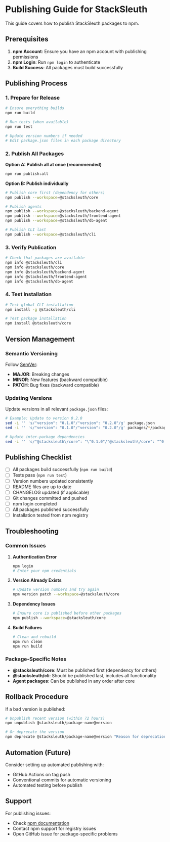 # Publishing Guide for StackSleuth

This guide covers how to publish StackSleuth packages to npm.

## Prerequisites

1. **npm Account**: Ensure you have an npm account with publishing permissions
2. **npm Login**: Run `npm login` to authenticate
3. **Build Success**: All packages must build successfully

## Publishing Process

### 1. Prepare for Release

```bash
# Ensure everything builds
npm run build

# Run tests (when available)
npm run test

# Update version numbers if needed
# Edit package.json files in each package directory
```

### 2. Publish All Packages

**Option A: Publish all at once (recommended)**
```bash
npm run publish:all
```

**Option B: Publish individually**
```bash
# Publish core first (dependency for others)
npm publish --workspace=@stacksleuth/core

# Publish agents
npm publish --workspace=@stacksleuth/backend-agent
npm publish --workspace=@stacksleuth/frontend-agent  
npm publish --workspace=@stacksleuth/db-agent

# Publish CLI last
npm publish --workspace=@stacksleuth/cli
```

### 3. Verify Publication

```bash
# Check that packages are available
npm info @stacksleuth/cli
npm info @stacksleuth/core
npm info @stacksleuth/backend-agent
npm info @stacksleuth/frontend-agent
npm info @stacksleuth/db-agent
```

### 4. Test Installation

```bash
# Test global CLI installation
npm install -g @stacksleuth/cli

# Test package installation
npm install @stacksleuth/core
```

## Version Management

### Semantic Versioning

Follow [SemVer](https://semver.org/):
- **MAJOR**: Breaking changes
- **MINOR**: New features (backward compatible)
- **PATCH**: Bug fixes (backward compatible)

### Updating Versions

Update versions in all relevant `package.json` files:

```bash
# Example: Update to version 0.2.0
sed -i '' 's/"version": "0.1.0"/"version": "0.2.0"/g' package.json
sed -i '' 's/"version": "0.1.0"/"version": "0.2.0"/g' packages/*/package.json

# Update inter-package dependencies
sed -i '' 's/"@stacksleuth\/core": "\^0.1.0"/"@stacksleuth\/core": "^0.2.0"/g' packages/*/package.json
```

## Publishing Checklist

- [ ] All packages build successfully (`npm run build`)
- [ ] Tests pass (`npm run test`)
- [ ] Version numbers updated consistently
- [ ] README files are up to date
- [ ] CHANGELOG updated (if applicable)
- [ ] Git changes committed and pushed
- [ ] npm login completed
- [ ] All packages published successfully
- [ ] Installation tested from npm registry

## Troubleshooting

### Common Issues

1. **Authentication Error**
   ```bash
   npm login
   # Enter your npm credentials
   ```

2. **Version Already Exists**
   ```bash
   # Update version numbers and try again
   npm version patch --workspace=@stacksleuth/core
   ```

3. **Dependency Issues**
   ```bash
   # Ensure core is published before other packages
   npm publish --workspace=@stacksleuth/core
   ```

4. **Build Failures**
   ```bash
   # Clean and rebuild
   npm run clean
   npm run build
   ```

### Package-Specific Notes

- **@stacksleuth/core**: Must be published first (dependency for others)
- **@stacksleuth/cli**: Should be published last, includes all functionality
- **Agent packages**: Can be published in any order after core

## Rollback Procedure

If a bad version is published:

```bash
# Unpublish recent version (within 72 hours)
npm unpublish @stacksleuth/package-name@version

# Or deprecate the version
npm deprecate @stacksleuth/package-name@version "Reason for deprecation"
```

## Automation (Future)

Consider setting up automated publishing with:
- GitHub Actions on tag push
- Conventional commits for automatic versioning
- Automated testing before publish

## Support

For publishing issues:
- Check [npm documentation](https://docs.npmjs.com/cli/v8/commands/npm-publish)
- Contact npm support for registry issues
- Open GitHub issue for package-specific problems 